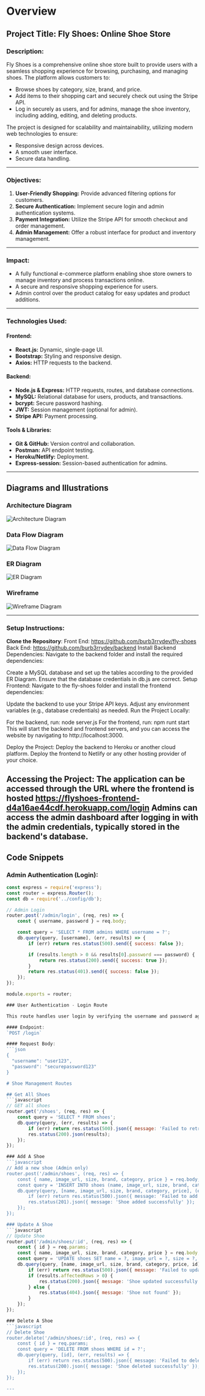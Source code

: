 # Overview

## Project Title: Fly Shoes: Online Shoe Store

### Description:
Fly Shoes is a comprehensive online shoe store built to provide users with a seamless shopping experience for browsing, purchasing, and managing shoes. The platform allows customers to:
- Browse shoes by category, size, brand, and price.
- Add items to their shopping cart and securely check out using the Stripe API.
- Log in securely as users, and for admins, manage the shoe inventory, including adding, editing, and deleting products.

The project is designed for scalability and maintainability, utilizing modern web technologies to ensure:
- Responsive design across devices.
- A smooth user interface.
- Secure data handling.

---

### Objectives:
1. **User-Friendly Shopping:** Provide advanced filtering options for customers.
2. **Secure Authentication:** Implement secure login and admin authentication systems.
3. **Payment Integration:** Utilize the Stripe API for smooth checkout and order management.
4. **Admin Management:** Offer a robust interface for product and inventory management.

---

### Impact:
- A fully functional e-commerce platform enabling shoe store owners to manage inventory and process transactions online.
- A secure and responsive shopping experience for users.
- Admin control over the product catalog for easy updates and product additions.

---

### Technologies Used:

#### **Frontend:**
- **React.js:** Dynamic, single-page UI.
- **Bootstrap:** Styling and responsive design.
- **Axios:** HTTP requests to the backend.

#### **Backend:**
- **Node.js & Express:** HTTP requests, routes, and database connections.
- **MySQL:** Relational database for users, products, and transactions.
- **bcrypt:** Secure password hashing.
- **JWT:** Session management (optional for admin).
- **Stripe API:** Payment processing.

#### **Tools & Libraries:**
- **Git & GitHub:** Version control and collaboration.
- **Postman:** API endpoint testing.
- **Heroku/Netlify:** Deployment.
- **Express-session:** Session-based authentication for admins.

---

## Diagrams and Illustrations

### Architecture Diagram
![Architecture Diagram](Capstone_Images/ArchitectureDiagram.PNG)

### Data Flow Diagram
![Data Flow Diagram](Capstone_Images/DataFlowDiagram.PNG)

### ER Diagram
![ER Diagram](Capstone_Images/ERDiagram.png)


### Wireframe
![Wireframe Diagram](Capstone_Images/WireframeDiagram.PNG)

---

### Setup Instructions:

**Clone the Repository**:
Front End:
https://github.com/burb3rrydev/fly-shoes
Back End:
https://github.com/burb3rrydev/backend 
Install Backend Dependencies: Navigate to the backend folder and install the required dependencies:

Create a MySQL database and set up the tables according to the provided ER Diagram.
Ensure that the database credentials in db.js are correct.
Setup Frontend: Navigate to the fly-shoes folder and install the frontend dependencies:

Update the backend to use your Stripe API keys.
Adjust any environment variables (e.g., database credentials) as needed.
Run the Project Locally:

For the backend, run:
node server.js
For the frontend, run:
npm runt start
This will start the backend and frontend servers, and you can access the website by navigating to http://localhost:3000.

Deploy the Project:
Deploy the backend to Heroku or another cloud platform.
Deploy the frontend to Netlify or any other hosting provider of your choice.

Accessing the Project:
The application can be accessed through the URL where the frontend is hosted https://flyshoes-frontend-d4a16ae44cdf.herokuapp.com/login
Admins can access the admin dashboard after logging in with the admin credentials, typically stored in the backend's database.
---

## Code Snippets

### Admin Authentication (Login):
```javascript
const express = require('express');
const router = express.Router();
const db = require('../config/db');

// Admin Login
router.post('/admin/login', (req, res) => {
    const { username, password } = req.body;

    const query = 'SELECT * FROM admins WHERE username = ?';
    db.query(query, [username], (err, results) => {
        if (err) return res.status(500).send({ success: false });

        if (results.length > 0 && results[0].password === password) {
            return res.status(200).send({ success: true });
        }
        return res.status(401).send({ success: false });
    });
});

module.exports = router;

### User Authentication - Login Route

This route handles user login by verifying the username and password against the database.

#### Endpoint:
`POST /login`

#### Request Body:
```json
{
  "username": "user123",
  "password": "securepassword123"
}

# Shoe Management Routes

## Get All Shoes
```javascript
// GET all shoes
router.get('/shoes', (req, res) => {
    const query = 'SELECT * FROM shoes';
    db.query(query, (err, results) => {
        if (err) return res.status(500).json({ message: 'Failed to retrieve shoes' });
        res.status(200).json(results);
    });
});

### Add A Shoe
```javascript
// Add a new shoe (Admin only)
router.post('/admin/shoes', (req, res) => {
    const { name, image_url, size, brand, category, price } = req.body;
    const query = 'INSERT INTO shoes (name, image_url, size, brand, category, price) VALUES (?, ?, ?, ?, ?, ?)';
    db.query(query, [name, image_url, size, brand, category, price], (err, results) => {
        if (err) return res.status(500).json({ message: 'Failed to add shoe' });
        res.status(201).json({ message: 'Shoe added successfully' });
    });
});

### Update A Shoe
```javascript
// Update Shoe
router.put('/admin/shoes/:id', (req, res) => {
    const { id } = req.params;
    const { name, image_url, size, brand, category, price } = req.body;
    const query = 'UPDATE shoes SET name = ?, image_url = ?, size = ?, brand = ?, category = ?, price = ? WHERE id = ?';
    db.query(query, [name, image_url, size, brand, category, price, id], (err, results) => {
        if (err) return res.status(500).json({ message: 'Failed to update shoe' });
        if (results.affectedRows > 0) {
            res.status(200).json({ message: 'Shoe updated successfully' });
        } else {
            res.status(404).json({ message: 'Shoe not found' });
        }
    });
});

### Delete A Shoe
```javascript
// Delete Shoe
router.delete('/admin/shoes/:id', (req, res) => {
    const { id } = req.params;
    const query = 'DELETE FROM shoes WHERE id = ?';
    db.query(query, [id], (err, results) => {
        if (err) return res.status(500).json({ message: 'Failed to delete shoe' });
        res.status(200).json({ message: 'Shoe deleted successfully' });
    });
});

---
